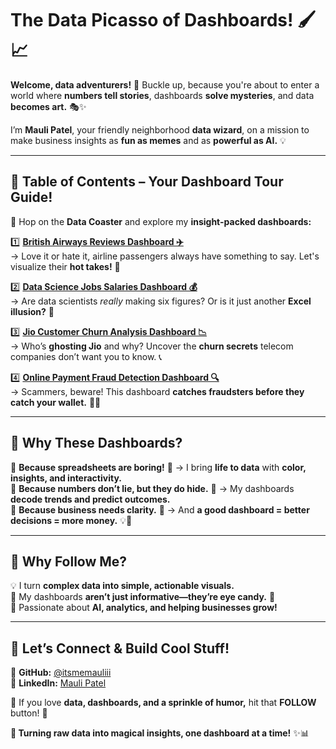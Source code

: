 #  **The Data Picasso of Dashboards!** 🖌️📈  

**Welcome, data adventurers!** 🚀 Buckle up, because you're about to enter a world where **numbers tell stories**, dashboards **solve mysteries**, and data **becomes art.** 🎭✨  

I’m **Mauli Patel**, your friendly neighborhood **data wizard**, on a mission to make business insights as **fun as memes** and as **powerful as AI.** 💡  

---

## 📌 **Table of Contents – Your Dashboard Tour Guide!**  

🎢 Hop on the **Data Coaster** and explore my **insight-packed dashboards:**  

1️⃣ **[British Airways Reviews Dashboard ✈️](https://github.com/itsmemauliii/Tableau-Dashboards/blob/main/British%20Airways%20Reviews%20Dashboard.png)**  
   → Love it or hate it, airline passengers always have something to say. Let's visualize their **hot takes!** 💬  

2️⃣ **[Data Science Jobs Salaries Dashboard 💰](https://github.com/itsmemauliii/Tableau-Dashboards/blob/main/Data%20Science%20Jobs%20Salaries%20Dashboard.png)**  
   → Are data scientists *really* making six figures? Or is it just another **Excel illusion?** 👀  

3️⃣ **[Jio Customer Churn Analysis Dashboard 📉](https://github.com/itsmemauliii/Tableau-Dashboards/blob/main/Jio%20Customer%20Churn%20Analysis%20Dashboard.png)**  
   → Who’s **ghosting Jio** and why? Uncover the **churn secrets** telecom companies don’t want you to know. 📞  

4️⃣ **[Online Payment Fraud Detection Dashboard 🔍](https://github.com/itsmemauliii/Tableau-Dashboards/blob/main/Online%20Payment%20Fraud%20Detection%20Dashboard.png)**  
   → Scammers, beware! This dashboard **catches fraudsters before they catch your wallet.** 🕵️‍♂️ 

---

## 🎯 **Why These Dashboards?**  

🔹 **Because spreadsheets are boring!** 📑 → I bring **life to data** with **color, insights, and interactivity.**  
🔹 **Because numbers don’t lie, but they do hide.** 🤯 → My dashboards **decode trends and predict outcomes.**  
🔹 **Because business needs clarity.** 🏢 → And **a good dashboard = better decisions = more money.** 💡💸  

---

## 🚀 **Why Follow Me?**  

💡 I turn **complex data into simple, actionable visuals.**  
🎨 My dashboards **aren’t just informative—they’re eye candy.** 🍬  
🤝 Passionate about **AI, analytics, and helping businesses grow!**  

---

## 📢 **Let’s Connect & Build Cool Stuff!**  

🔗 **GitHub:** [@itsmemauliii](https://github.com/itsmemauliii)  
🔗 **LinkedIn:** [Mauli Patel](https://www.linkedin.com/in/itsmemauliii)  

👀 If you love **data, dashboards, and a sprinkle of humor,** hit that **FOLLOW** button! 🚀  

**🔮 Turning raw data into magical insights, one dashboard at a time!** ✨📊
